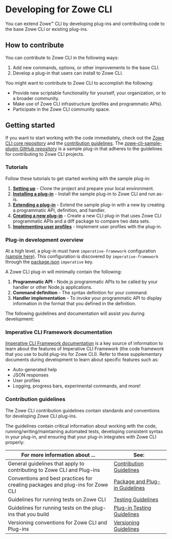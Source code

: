 # Developing for Zowe CLI

You can extend Zowe&trade; CLI by developing plug-ins and contributing code to the base Zowe CLI or existing plug-ins.

## How to contribute
You can contribute to Zowe CLI in the following ways:
1. Add new commands, options, or other improvements to the base CLI.
2. Develop a plug-in that users can install to Zowe CLI.

You might want to contribute to Zowe CLI to accomplish the following:
* Provide new scriptable functionality for yourself, your organization, or to a broader community.
* Make use of Zowe CLI infrastructure (profiles and programmatic APIs).
* Participate in the Zowe CLI community space.

## Getting started
If you want to start working with the code immediately, check out the [Zowe CLI core repository](https://github.com/zowe/zowe-cli) and the [contribution guidelines](https://github.com/zowe/zowe-cli/blob/master/CONTRIBUTING.md). The [zowe-cli-sample-plugin GitHub repository](https://github.com/zowe/zowe-cli-sample-plugin) is a sample plug-in that adheres to the guidelines for contributing to Zowe CLI projects.

### Tutorials
Follow these tutorials to get started working with the sample plug-in:
1. **[Setting up](cli-setting-up.md)** - Clone the project and prepare your local environment.
2. **[Installing a plug-in](cli-installing-sample-plugin.md)** - Install the sample plug-in to Zowe CLI and run as-is.
3. **[Extending a plug-in](cli-extending-a-plugin.md)** - Extend the sample plug-in with a new by creating a programmatic API, definition, and handler.
4. **[Creating a new plug-in](cli-developing-a-plugin.md)** - Create a new CLI plug-in that uses Zowe CLI programmatic APIs and a diff package to compare two data sets.
5. **[Implementing user profiles](cli-implement-profiles.md)** - Implement user profiles with the plug-in.

### Plug-in development overview
At a high level, a plug-in must have `imperative-framework` configuration [(sample here)](https://github.com/zowe/zowe-cli-sample-plugin/blob/master/src/imperative.ts).  This configuration is discovered by  `imperative-framework` through the [package.json](https://github.com/zowe/zowe-cli-sample-plugin/blob/master/package.json) `imperative` key.

A Zowe CLI plug-in will minimally contain the following:
1. **Programmatic API** - Node.js programmatic APIs to be called by your handler or other Node.js applications.
2. **Command definition** - The syntax definition for your command.
3. **Handler implementation** - To invoke your programmatic API to display information in the format that you defined in the definition.

The following guidelines and documentation will assist you during development:

### Imperative CLI Framework documentation
[Imperative CLI Framework documentation](https://github.com/zowe/imperative/wiki) is a key source of information to learn about the features of Imperative CLI Framework (the code framework that you use to build plug-ins for Zowe CLI). Refer to these supplementary documents during development to learn about specific features such as:

* Auto-generated help
* JSON responses
* User profiles
* Logging, progress bars, experimental commands, and more!

### Contribution guidelines
The Zowe CLI contribution guidelines contain standards and conventions for developing Zowe CLI plug-ins.

The guidelines contain critical information about working with the code, running/writing/maintaining automated tests, developing consistent syntax in your plug-in, and ensuring that your plug-in integrates with Zowe CLI properly:

| For more information about ... | See: |
| ------------------------------ | ----- |
| General guidelines that apply to contributing to Zowe CLI and Plug-ins | [Contribution Guidelines](https://github.com/zowe/zowe-cli/blob/master/CONTRIBUTING.md) |
| Conventions and best practices for creating packages and plug-ins for Zowe CLI | [Package and Plug-in Guidelines](https://github.com/zowe/zowe-cli/blob/master/docs/PackagesAndPluginGuidelines.md)|
| Guidelines for running tests on Zowe CLI | [Testing Guidelines](https://github.com/zowe/zowe-cli/blob/master/docs/TESTING.md) |
| Guidelines for running tests on the plug-ins that you build| [Plug-in Testing Guidelines](https://github.com/zowe/zowe-cli/blob/master/docs/PluginTESTINGGuidelines.md) |
Versioning conventions for Zowe CLI and Plug-ins| [Versioning Guidelines](https://github.com/zowe/zowe-cli/blob/master/docs/MaintainerVersioning.md) |
